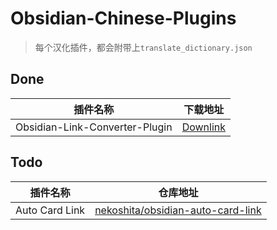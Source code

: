 # Obsidian-Chinese-Plugins

> 每个汉化插件，都会附带上`translate_dictionary.json`

## Done

|            插件名称            |                                             下载地址                                              |
|:------------------------------:|:-------------------------------------------------------------------------------------------------:|
| Obsidian-Link-Converter-Plugin | [Downlink](https://github.com/ACG-Q/Obsidian-Chinese-Plugins/tree/Obsidian-Link-Converter-Plugin) |

## Todo

|            插件名称            |                                             仓库地址                                             |
|:------------------------------:|:-------------------------------------------------------------------------------------------------:|
| Auto Card Link | [nekoshita/obsidian-auto-card-link](https://github.com/nekoshita/obsidian-auto-card-link) |
